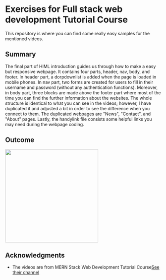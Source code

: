 # Exercises for Full stack web development Tutorial Course
This repository is where you can find some really easy samples for the mentioned videos.

## Summary

The final part of HIML introduction guides us through how to make a easy but responsive webpage. It contains four parts, header, nav, body, and footer. In header part, a dorpdownlist is added when the page is loaded in mobile phones. In nav part, two forms are created for users to fill in their username and password (without any authentication functions). Moreover, in body part, three blocks are made above the footer part where most of the time you can find the further information about the websites. 
The whole structure is identical to what you can see in the videos; however, I have duplicated it and adjusted a bit in order to see the difference when you connect to them. The duplicated webpages are "News", "Contact", and "About" pages.
Lastly, the handylink file consists some helpful links you may need during the webpage coding.

## Outcome
<img src="https://user-images.githubusercontent.com/74449345/104835434-07b7a700-58ea-11eb-88e9-c0979bc38eb6.gif" width="300">

## Acknowledgments

* The videos are from MERN Stack Web Development Tutorial Course[See their channel](https://www.youtube.com/channel/UCDsEHTvh-YO80AZna7X7UVA)


